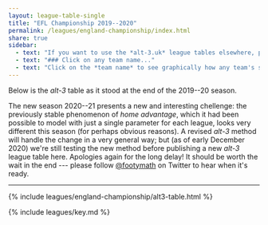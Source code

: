 ```yaml
---
layout: league-table-single
title: "EFL Championship 2019--2020"
permalink: /leagues/england-championship/index.html
share: true
sidebar:
  - text: "If you want to use the *alt-3.uk* league tables elsewhere, please be sure to read the [License and Disclaimer](/about/license) page first."
  - text: "### Click on any team name..."
  - text: "Click on the *team name* to see graphically how any team's schedule strength evolves through the season."
---
```


Below is the _alt-3_ table as it stood at the end of the 2019--20 season. 

The new season 2020--21 presents a new and interesting chellenge: the previously stable phenomenon of _home advantage_, which it had been possible to model with just a single parameter for each league, looks very different this season (for perhaps obvious reasons). A revised _alt-3_ method will handle the change in a very general way; but (as of early December 2020) we're still testing the new method before publishing a new _alt-3_ league table here.  Apologies again for the long delay!  It should be worth the wait in the end --- please follow [@footymath](https://twitter.com/footymath) on Twitter to hear when it's ready.


-----

<!-- This page will normally be updated at 17:10 (London time) on Saturdays, at 14:10 and 17:10 on Sundays, and at 22:25 on weekdays. -->

{% include leagues/england-championship/alt3-table.html %}

{% include leagues/key.md %}

